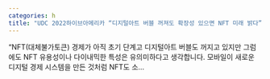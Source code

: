 ```yaml
---
categories: h
title: "UDC 2022하이브아메리카 “디지털아트 버블 꺼져도 확장성 있으면 NFT 미래 밝다”"
---
```

“NFT(대체불가토큰) 경제가 아직 초기 단계고 디지털아트 버블도 꺼지고 있지만 그럼에도 NFT 유용성이나 다이내믹한 특성은 유의미하다고 생각합니다. 모바일이 새로운 디지털 경제 시스템을 만든 것처럼 NFT도 소...